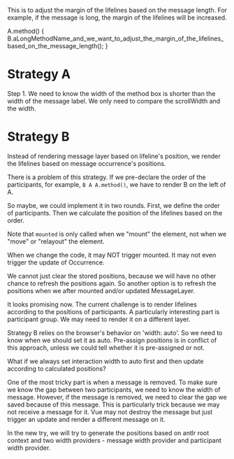 This is to adjust the margin of the lifelines based on the message length.
For example, if the message is long, the margin of the lifelines will be increased.

A.method() {
B.aLongMethodName_and_we_want_to_adjust_the_margin_of_the_lifelines_based_on_the_message_length();
}

# Strategy A

Step 1. We need to know the width of the method box is shorter than the
width of the message label. We only need to compare the scrollWidth and the width.

# Strategy B

Instead of rendering message layer based on lifeline's position, we render
the lifelines based on message occurrence's positions.

There is a problem of this strategy. If we pre-declare the order of the participants,
for example, `B A A.method()`, we have to render B on the left of A.

So maybe, we could implement it in two rounds. First, we define the order of participants.
Then we calculate the position of the lifelines based on the order.

Note that `mounted` is only called when we "mount" the element,
not when we "move" or "relayout" the element.

When we change the code, it may NOT trigger mounted. It may not even
trigger the update of Occurrence.

We cannot just clear the stored positions, because we will have no other chance
to refresh the positions again. So another option is to refresh the positions
when we after mounted and/or updated MessageLayer.

It looks promising now. The current challenge is to render lifelines
according to the positions of participants. A particularly interesting part
is participant group. We may need to render it on a different layer.

Strategy B relies on the browser's behavior on 'width: auto'. So we need
to know when we should set it as auto. Pre-assign positions is in conflict
of this approach, unless we could tell whether it is pre-assigned or not.

What if we always set interaction width to auto first and then update according
to calculated positions?

One of the most tricky part is when a message is removed. To make sure we know
the gap between two participants, we need to know the width of message. However,
if the message is removed, we need to clear the gap we saved because of this message.
This is particularly trick because we may not receive a message for it. Vue may not
destroy the message but just trigger an update and render a different message on it.

In the new try, we will try to generate the positions based on antlr root context
and two width providers - message width provider and participant width provider.
